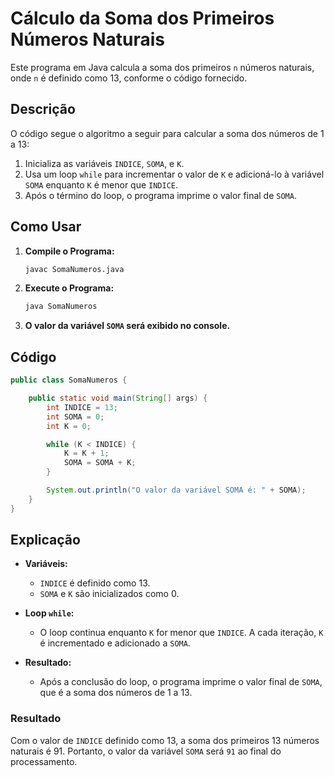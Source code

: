 # Cálculo da Soma dos Primeiros Números Naturais

Este programa em Java calcula a soma dos primeiros `n` números naturais, onde `n` é definido como 13, conforme o código fornecido.

## Descrição

O código segue o algoritmo a seguir para calcular a soma dos números de 1 a 13:

1. Inicializa as variáveis `INDICE`, `SOMA`, e `K`.
2. Usa um loop `while` para incrementar o valor de `K` e adicioná-lo à variável `SOMA` enquanto `K` é menor que `INDICE`.
3. Após o término do loop, o programa imprime o valor final de `SOMA`.

## Como Usar

1. **Compile o Programa:**
   ```sh
   javac SomaNumeros.java
   ```

2. **Execute o Programa:**
   ```sh
   java SomaNumeros
   ```

3. **O valor da variável `SOMA` será exibido no console.**

## Código

```java
public class SomaNumeros {

    public static void main(String[] args) {
        int INDICE = 13;
        int SOMA = 0;
        int K = 0;

        while (K < INDICE) {
            K = K + 1;
            SOMA = SOMA + K;
        }

        System.out.println("O valor da variável SOMA é: " + SOMA);
    }
}
```

## Explicação

- **Variáveis:**
    - `INDICE` é definido como 13.
    - `SOMA` e `K` são inicializados como 0.

- **Loop `while`:**
    - O loop continua enquanto `K` for menor que `INDICE`. A cada iteração, `K` é incrementado e adicionado a `SOMA`.

- **Resultado:**
    - Após a conclusão do loop, o programa imprime o valor final de `SOMA`, que é a soma dos números de 1 a 13.

### Resultado

Com o valor de `INDICE` definido como 13, a soma dos primeiros 13 números naturais é 91. Portanto, o valor da variável `SOMA` será `91` ao final do processamento.
